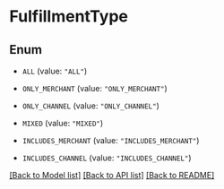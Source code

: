 # FulfillmentType

## Enum


* `ALL` (value: `"ALL"`)

* `ONLY_MERCHANT` (value: `"ONLY_MERCHANT"`)

* `ONLY_CHANNEL` (value: `"ONLY_CHANNEL"`)

* `MIXED` (value: `"MIXED"`)

* `INCLUDES_MERCHANT` (value: `"INCLUDES_MERCHANT"`)

* `INCLUDES_CHANNEL` (value: `"INCLUDES_CHANNEL"`)


[[Back to Model list]](../README.md#documentation-for-models) [[Back to API list]](../README.md#documentation-for-api-endpoints) [[Back to README]](../README.md)



